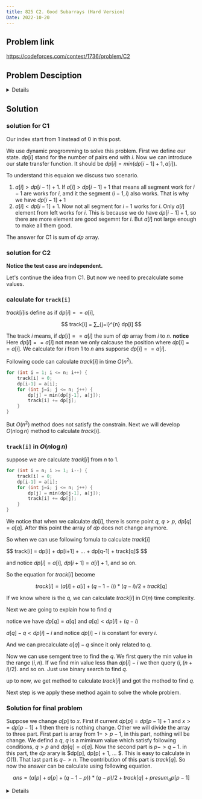 ```yaml
---
title: 825 C2. Good Subarrays (Hard Version)
Date: 2022-10-20
---
```


## Problem link

https://codeforces.com/contest/1736/problem/C2

## Problem Desciption

<details> 
This is the hard version of this problem. In this version, we have queries. Note that we do not have multiple test cases in this version. You can make hacks only if both versions of the problem are solved.

An array $b$ of length $m$ is good if for all $i$ the $i$-th element is greater than or equal to $i$. In other words, $b$ is good if and only if $b_i \geq i$ for all $i$ $(1 \leq i \leq m)$
You are given an array $a$ consisting of $n$ positive integers, and you are asked $q$ queries.
In each query, you are given two integers $p$ and $x(1 \leq p, x \leq n)$. You have to do $a_p:=x$ (assign $x$ to $\left.a_p\right)$. In the updated array, find the number of pairs of indices $(l, r)$, where $1 \leq l \leq r \leq n$, such that the array $\left[a_l, a_{l+1}, \ldots, a_r\right]$ is good.
Note that all queries are independent, which means after each query, the initial array $a$ is restored.

### Input

The first line contains a single integer $n\left(1 \leq n \leq 2 \cdot 10^5\right)$
The second line contains $n$ integers $a_1, a_2, \ldots, a_n\left(1 \leq a_i \leq n\right)$
The third line contains an integer $q\left(1 \leq q \leq 2 \cdot 10^5\right)-$ the number of queries.
Each of the next $q$ lines contains two integers $p_j$ and $x_j\left(1 \leq p_j, x_j \leq n\right)$-the description of the $j$-th query.

### Output

For each query, print the number of suitable pairs of indices after making the change.

</details>

## Solution

### solution for C1
Our index start from 1 instead of 0 in this post.

We use dynamic progromming to solve this problem. First we define our state. $dp[i]$ stand
for the number of pairs end with $i$. Now we can introduce our state transfer function. 
It should be $dp[i] = min(dp[i-1] + 1, a[i])$. 

To understand this equaion we discuss two scenario.

1. $a[i] > dp[i-1]+1$. If $a[i] > dp[i-1]+1$ that means all segment work for $i-1$ are works for $i$, amd it the segment $(i-1,i)$ also works. That is why we have $dp[i-1] + 1$
2. $a[i] < dp[i-1] + 1$. Now not all segment for $i-1$ works for $i$. Only $a[i]$ element from left works for $i$. This is because we do have $dp[i-1] + 1$, so there are more element are good segemnt for $i$. But $a[i]$ not large enough to make all them good. 

The answer for C1 is sum of $dp$ array.

### solution for C2

**Notice the test case are independent.**

Let's continue the idea from C1. But now we need to precalculate some values.

### calculate for `track[i]`

$track[i]$is define as if $dp[i] == a[i]$,

$$
track[i] = ∑_{j=i}^{n} dp[i]
$$

The track $i$ means, if $dp[i] == a[i]$ the sum of $dp$ array from $i$ to $n$. 
**notice** Here $dp[i] == a[i]$ not mean we only calcause the position where $dp[i] == a[i]$. 
We calculate for $i$ from 1 to $n$ ans supporse $dp[i] == a[i]$.

Following code can calculate $track[i]$ in time $O(n^2)$.

``` cpp
for (int i = 1; i <= n; i++) {
    track[i] = 0;
    dp[i-1] = a[i];
    for (int j=i; j <= n; j++) {
        dp[j] = min(dp[j-1], a[j]);
        track[i] += dp[j];
    }
}

```
But $O(n^2)$ method does not satisfy the constrain. Next we will develop $O(n \log n)$ method to calculate $track[i]$.

### `track[i]` in $O(n \log n)$

suppose we are calculate $track[i]$ from $n$ to $1$.

``` cpp
for (int i = n; i >= 1; i--) {
    track[i] = 0;
    dp[i-1] = a[i];
    for (int j=i; j <= n; j++) {
        dp[j] = min(dp[j-1], a[j]);
        track[i] += dp[j];
    }
}
```

We notice that when we calculate $dp[i]$, there is some point $q$, $q>p$, $dp[q] = a[q]$. After this point the array of $dp$ does not change anymore.

So when we can use following fomula to calculate $track[i]$ 

$$
track[i] = dp[i] + dp[i+1] + … + dp[q-1] + track[q]$
$$

and notice $dp[i] = a[i]$, $dp[i+1] = a[i] + 1$, and so on.

So the equation for $track[i]$ become 

$$
track[i] = (a[i] + a[i] + (q-1-i)) * (q-i) / 2 + track[q]
$$

If we know where is the $q$, we can calculate $track[i]$ in $O(n)$ time complexity.

Next we are going to explain how to find $q$

notice we have $dp[q] = a[q]$ and $a[q] < dp[i] + (q-i)$

$a[q] - q < dp[i] - i$ and notice $dp[i] - i$ is constant for every $i$. 

And we can precalculate $a[q] - q$ since it only related to $q$.

Now we can use semgent tree to find the $q$. We first query the min value in the range $(i, n)$.
If we find min value less than $dp[i] - i$ we then query $(i, (n+i)/2)$. and so on. Just use binary search to find $q$. 

up to now, we get method to calculate $track[i]$ and got the mothod to find $q$. 

Next step is we apply these method again to solve the whole problem. 


### Solution for final problem

Suppose we change $a[p]$ to $x$. First if current $dp[p]= dp[p-1] + 1$ and $x>=dp[p-1]+1$ then there is nothing change.
Other we will divide the array to three part. First part is array from $1->p-1$, in this part, nothing will be change.
We defind a $q$, $q$ is a miminum value which satisfy following conditions, $q > p$ and $dp[q] = a[q]$.
Now the second part is $p->q-1$. in this part, the $dp$ arary is $dp[p], dp[p] + 1, … $. This is easy to calculate in $O(1)$. That last part is $q->n$. The contribution of this part is $track[q]$. So now the answer can be calculate using following equation. 

$$
ans = (a[p] + a[p] + (q-1-p)) * (q-p) / 2 + track[q] + presum_dp[p-1]
$$

<details>
```cpp
```
</details>




